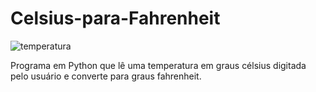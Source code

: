 # Celsius-para-Fahrenheit
![temperatura](https://user-images.githubusercontent.com/121234114/217605902-7979c05a-e0b9-4c29-8b58-e33d55c58144.png)

Programa em Python que lê uma temperatura em graus célsius digitada pelo usuário e converte para graus fahrenheit.
